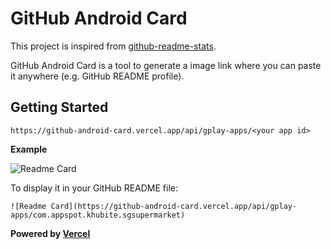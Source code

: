 # GitHub Android Card

This project is inspired from [github-readme-stats](https://github.com/anuraghazra/github-readme-stats).

GitHub Android Card is a tool to generate a image link where you can paste it anywhere (e.g. GitHub README profile).

## Getting Started

`https://github-android-card.vercel.app/api/gplay-apps/<your app id>`

**Example**

![Readme Card](https://github-android-card.vercel.app/api/gplay-apps/com.appspot.khubite.sgsupermarket)

To display it in your GitHub README file:
```
![Readme Card](https://github-android-card.vercel.app/api/gplay-apps/com.appspot.khubite.sgsupermarket)
```

**Powered by [Vercel](https://vercel.com/)**






